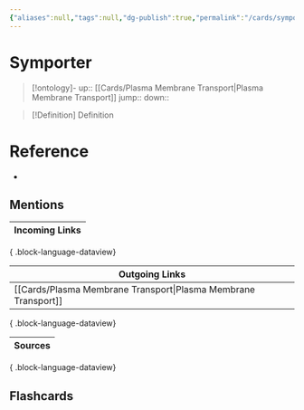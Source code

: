 ```yaml
---
{"aliases":null,"tags":null,"dg-publish":true,"permalink":"/cards/symporter/","dgPassFrontmatter":true}
---
```


# Symporter

> [!ontology]-
> up:: [[Cards/Plasma Membrane Transport\|Plasma Membrane Transport]]
> jump:: 
> down:: 

> [!Definition] Definition

# Reference

- 

## Mentions

| Incoming Links |
| -------------- |

{ .block-language-dataview}

| Outgoing Links                                                    |
| ----------------------------------------------------------------- |
| [[Cards/Plasma Membrane Transport\|Plasma Membrane Transport]] |

{ .block-language-dataview}

| Sources |
| ------- |

{ .block-language-dataview}

## Flashcards